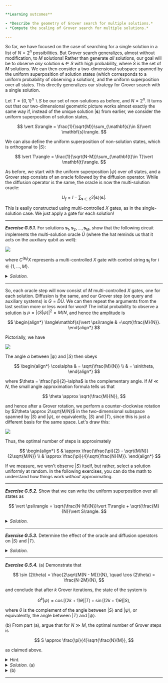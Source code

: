 ```yaml
---

**Learning outcomes**

- *Describe the geometry of Grover search for multiple solutions.*
- *Compute the scaling of Grover search for multiple solutions.*

---
```


So far, we have focused on the case of searching for a single solution
in a list of $N = 2^n$ possibilities. But Grover search generalizes,
almost without modification, to $M$ solutions! Rather than generate
*all* solutions, our goal will be to observe *any* solution $\mathbf{s}
\in S$ with high probability, where $S$ is the set of $M$
solutions. We can then consider a two-dimensional subspace spanned by the uniform
superposition of solution states (which corresponds to a uniform
probability of observing a solution), and the uniform superposition
over all states. This directly generalizes our strategy for Grover search
with a single solution.

Let $T = \{0,1\}^n\backslash S$ be our set of non-solutions as before, and $N = 2^n$. It turns out that our two-dimensional geometric picture works almost exactly the same way if, instead of the unique solution $\vert \mathbf{s}\rangle$ from earlier, we consider the uniform superposition of solution states,

$$
\vert S\rangle = \frac{1}{\sqrt{M}}\sum_{\mathbf{s}\in S}\vert \mathbf{s}\rangle.
$$

We can also define the uniform superposition of non-solution states, which is orthogonal to $\vert S\rangle$:

$$
\vert T\rangle = \frac{1}{\sqrt{N-M}}\sum_{\mathbf{t}\in T}\vert \mathbf{t}\rangle.
$$

As before, we start with the uniform superposition $\vert\psi\rangle$ over *all* states, and a Grover step consists of an oracle followed by the diffusion operator. While the diffusion operator is the same, the oracle is now the multi-solution oracle:

$$
U_f = I - \sum_{\mathbf{s}\in S} 2\vert \mathbf{s}\rangle \langle \mathbf{s}\vert .
$$

This is easily constructed using multi-controlled $X$ gates,  as in the single-solution case. We just apply a gate for each solution!

---

***Exercise G.5.1.*** For solutions $\mathbf{s}_1, \mathbf{s}_2,
   \ldots, \mathbf{s}_M$, show that the following circuit implements
   the multi-solution oracle $\hat{U}$ (where the hat reminds us that
   it acts on the auxiliary qubit as well):

<img src="pics/multi-oracle-circuit.svg">

where $C^{(\mathbf{s_{i}})}X$ represents a multi-controlled $X$ gate with control string $\mathbf{s_{i}}$ for $i \in \{1,...,M\}$.

<details>
<summary><i>Solution.</i></summary>

We can visualize the effects of this circuit by considering what
happens when an arbitrary computational basis state $\vert
\mathbf{x}\rangle$ is fed in as input. We need our multi-solution
oracle $\hat{U}$ to flip the phase of a basis state $\vert
\mathbf{x}\rangle$ just in case $\mathbf{x} \in S = \{\mathbf{s}_1,
\mathbf{s}_2, \ldots, \mathbf{s}_M\}$. When we hit the first gate
(assuming the auxiliary is in state $\vert -\rangle$), there is a
phase flip only if $\mathbf{x} = \mathbf{s}_1$; otherwise nothing
happens. After, at the second gate, the phase is flipped if
$\mathbf{x} = \mathbf{s}_2$; otherwise nothing happens. And so on for
each solution! The end result is that $\vert \mathbf{x}\rangle$ will
get its phase flipped if $\mathbf{x} = \mathbf{s}$ for some solution
$\mathbf{s} \in S$. Since these solutions are distinct, it can get its
phase flipped at most once. ▢

</details>

---

So, each oracle step will now consist of $M$ multi-controlled $X$ gates, one for each solution. Diffusion is the same, and our Grover step (on query and auxiliary systems) is $G = \hat{D}\hat{U}$. We can then repeat the arguments from the last section more or less word for word! The initial probability to observe a solution is $p = \vert \langle S\vert \psi\rangle\vert ^{2} = M/N$, and hence the amplitude is

$$
\begin{align*}
\langle\mathbf{s}\vert \psi\rangle & =\sqrt{\frac{M}{N}}.
\end{align*}
$$

Pictorially, we have

<img src="pics/multi.svg">

The angle $\alpha$ between $\vert \psi\rangle$ and $\vert S\rangle$ then obeys

$$
\begin{align*}
\cos\alpha & = \sqrt{\frac{M}{N}} \\
& = \sin\theta,
\end{align*}
$$

where $\theta = \tfrac{\pi}{2}-\alpha$ is the complementary angle. If $M \ll N$, the small angle approximation formula tells us that

$$
\theta \approx \sqrt{\frac{M}{N}},
$$

and hence after a Grover rotation, we perform a counter-clockwise rotation by
$2\theta \approx 2\sqrt{M/N}$ in the two-dimensional subspace spanned
by $\vert S\rangle$ and $\vert \psi\rangle$, or equivalently, $\vert
S\rangle$ and $\vert T\rangle$, since this is just a different basis
for the same space. Let's draw this:

<img src="pics/multi-grover.svg">

Thus, the optimal number of steps is approximately

$$
\begin{align*}
S & \approx \frac{\tfrac{\pi}{2} - \sqrt{M/N}}{2\sqrt{M/N}} \\ & \approx \frac{\pi}{4}\sqrt{\frac{N}{M}}.
\end{align*}
$$

If we measure, we won't observe $\vert S\rangle$ itself, but rather, select a solution uniformly at random. In the following exercises, you can do the math to understand how things work *without* approximating.

---

***Exercise G.5.2.*** Show that we can write the uniform superposition over all states as

$$
\vert \psi\rangle = \sqrt{\frac{N-M}{N}}\vert T\rangle + \sqrt{\frac{M}{N}}\vert S\rangle.
$$

<details>
<summary><i>Solution.</i></summary>

This is easily verified:

$$
\begin{align*}
\sqrt{\frac{N-M}{N}}\vert T\rangle + \sqrt{\frac{M}{N}}\vert S\rangle & = \frac{1}{\sqrt{N}} \sum_{\mathbf{t}} \vert \mathbf{t}\rangle+ \frac{1}{\sqrt{N}} \sum_{\mathbf{s}}\vert \mathbf{s}\rangle \\ & = \frac{1}{\sqrt{N}}\sum_{\mathbf{x}}\vert \mathbf{x}\rangle & \\ & = \vert \psi\rangle.
\end{align*}
$$

<div align="right">▢</div>

</details>

---

***Exercise G.5.3.*** Determine the effect of the oracle and diffusion operators on $\vert S\rangle$ and $\vert T\rangle$.

<details>
<summary><i>Solution.</i></summary>

We'll start with the oracle:

$$
\begin{align*}
U_f \vert S\rangle & = (I - 2\vert S\rangle\langle S\vert ) \vert S\rangle = -\vert S\rangle \\ U_f \vert T\rangle & = (I - 2\vert S\rangle\langle S\vert ) \vert T\rangle = \vert T\rangle,
\end{align*}
$$

using $\langle S\vert T\rangle = 0$. Easy!

Using ***Exercise G.5.2***, we have

$$
\begin{align*}
\langle\psi\vert S\rangle & = \sqrt{\frac{M}{N}} \\ \langle\psi\vert T\rangle & = \sqrt{\frac{N-M}{N}}.
\end{align*}
$$

Hence, the effect of the diffusion operator is

$$
\begin{align*}
D \vert S\rangle & = (2\vert \psi\rangle\langle\psi\vert  - I)\vert S\rangle \\ & = 2\sqrt{\frac{M}{N}} \vert \psi\rangle - \vert S\rangle \\ & = \frac{2\sqrt{M(N-M)}}{N}\vert T\rangle - \frac{(N - 2M)}{N}\vert S\rangle \\
D \vert T\rangle & = (2\vert \psi\rangle\langle\psi\vert  - I)\vert T\rangle \\ & = 2\sqrt{\frac{N-M}{N}} \vert \psi\rangle - \vert T\rangle \\ & = \frac{(N-2M)}{N}\vert T\rangle + 2\frac{\sqrt{M(N-M)}}{N}\vert S\rangle.
\end{align*}
$$

<div align="right">▢</div>

</details>

---

***Exercise G.5.4.*** (a) Demonstrate that

$$
\sin (2\theta) = \frac{2\sqrt{M(N - M)}}{N}, \quad \cos (2\theta) = \frac{N-2M}{N},
$$

and conclude that after $k$ Grover iterations, the state of the system is

$$
G^k\vert \psi\rangle = \cos\left[(2k+1)\theta\right] \vert T\rangle + \sin\left[(2k+1)\theta\right] \vert S\rangle,
$$

where $\theta$ is the complement of the angle between $\vert S\rangle$
and $\vert \psi\rangle$, or equivalently, the angle between $\vert
T\rangle$ and $\vert\psi\rangle$.

(b) From part (a), argue that for $N \gg M$, the optimal number of Grover
steps is

$$
S \approx \frac{\pi}{4}\sqrt{\frac{N}{M}},
$$

as claimed above.

<details>
<summary><i>Hint.</i></summary>
Write the effect of $G = DU_f$ as a $2\times 2$ matrix on the space
spanned by $\vert S\rangle$ and $\vert T\rangle$.
</details>

<details>
<summary><i>Solution.</i> (a)</summary>

First, note from the geometry of our diagram that

$$
\begin{align*}
\sin\theta & = \langle\psi\vert S\rangle \\ & = \sqrt{\frac{M}{N}} \\
\cos\theta & = \langle\psi\vert T\rangle \\ & = \sqrt{\frac{N-M}{N}}.
\end{align*}
$$

Hence,

$$
\begin{align*}
\sin(2\theta) & = 2\sin\theta\cos\theta \\ & = \frac{2\sqrt{M(N-M)}}{N} \\
\cos(2\theta) & = 1 - 2\sin^2\theta \\ & = \frac{N - 2M}{N}.
\end{align*}
$$

From ***Exercise G.5.3***, it follows that $G = DU_f$ acts on the space spanned by $\vert T\rangle, \vert S\rangle$ as

$$
\begin{bmatrix}
\cos(2\theta) & -\sin(2\theta) \\
\sin(2\theta) & \cos(2\theta)
\end{bmatrix}.
$$

This is just a rotation matrix in our two-dimensional space! So it follows immediately that

$$
G^k\vert \psi\rangle = \cos\left[(2k+1)\theta\right] \vert T\rangle + \sin\left[(2k+1)\theta\right] \vert S\rangle.
$$

Done. ▢

</details>

<details>
<summary>(b)</summary>

The amplitude for observing any solution in the superposition $\vert
S\rangle$ is

$$
\langle S \vert G^k\vert \psi\rangle = \sin[(2k+1)\theta].
$$

As in the previous node, this is first maximized for

$$
(2k + 1)\theta \approx \frac{\pi}{2}.
$$

For $N \gg M$,

$$
\begin{align*}
\sin(2\theta) & = \frac{2\sqrt{M(N-M)}}{N} \\
& \approx \frac{2\sqrt{MN}}{N} \\
& = 2\sqrt{\frac{M}{N}} \\ & \ll 1.
\end{align*}
$$

Since $\sin(2\theta) \ll 1$, the small-angle approximation gives
$\sin(2\theta)\approx 2\theta$. Hence, the amplitude for observing a
solution is maximized when

$$
(2k + 1)\theta \approx 2k\sqrt{\frac{M}{N}} \approx \frac{\pi}{2},
$$

and hence

$$
S \approx \frac{\pi}{4}\sqrt{\frac{N}{M}}
$$

as required. ▢
</details>

---

